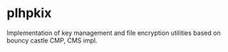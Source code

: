 plhpkix
=======

Implementation of key management and file encryption utilities based on bouncy castle CMP, CMS impl.